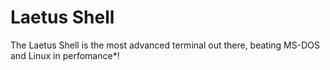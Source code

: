 # Laetus Shell
  The Laetus Shell is the most advanced terminal out there, beating MS-DOS and Linux in perfomance*!
